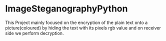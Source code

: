 # ImageSteganographyPython
This Project mainly focused on the encryption of the plain text onto a picture(coloured) by hiding the text with its pixels rgb value and on receiver side we perform decryption. 
